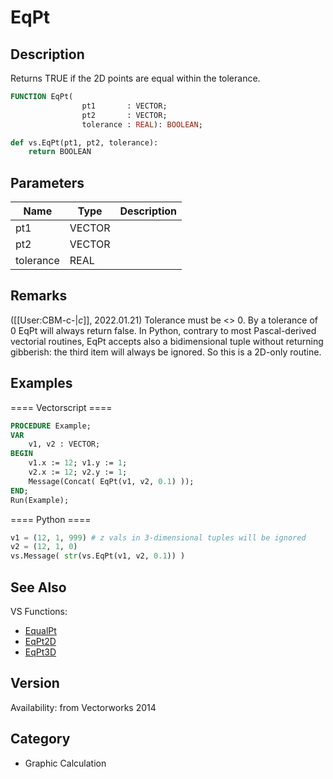 # EqPt

## Description
Returns TRUE if the 2D points are equal within the tolerance.

```pascal
FUNCTION EqPt(
				pt1       : VECTOR;
				pt2       : VECTOR;
				tolerance : REAL): BOOLEAN;
```

```python
def vs.EqPt(pt1, pt2, tolerance):
    return BOOLEAN
```

## Parameters
|Name|Type|Description|
|---|---|---|
|pt1|VECTOR|   |
|pt2|VECTOR|   |
|tolerance|REAL|   |

## Remarks
([[User:CBM-c-|_c_]], 2022.01.21) Tolerance must be <> 0. By a tolerance of 0 EqPt will always return false. In Python, contrary to most Pascal-derived vectorial routines, EqPt accepts also a bidimensional tuple without returning gibberish: the third item will always be ignored. So this is a 2D-only routine.

## Examples
==== Vectorscript ====
```pascal
PROCEDURE Example;
VAR
    v1, v2 : VECTOR;
BEGIN
    v1.x := 12; v1.y := 1;
    v2.x := 12; v2.y := 1;
    Message(Concat( EqPt(v1, v2, 0.1) ));
END;
Run(Example);
```
==== Python ====
```python
v1 = (12, 1, 999) # z vals in 3-dimensional tuples will be ignored
v2 = (12, 1, 0)
vs.Message( str(vs.EqPt(v1, v2, 0.1)) )
```

## See Also
VS Functions:
* [EqualPt](EqualPt.md)
* [EqPt2D](EqPt2D.md)
* [EqPt3D](EqPt3D.md)

## Version
Availability: from Vectorworks 2014

## Category
* Graphic Calculation

